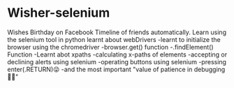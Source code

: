 # Wisher-selenium
Wishes Birthday on Facebook Timeline of friends automatically.
Learn using the selenium tool in python
learnt about webDrivers
-learnt to initialize the browser using the chromedriver
-browser.get() function
-.findElement() Function
-Learnt abot xpaths
-calculating x-paths of elements
-accepting or declining alerts using selenium
-operating buttons using selenium
-pressing enter(.RETURN)😜
-and the most important "value of patience in debugging😮‍💨"
